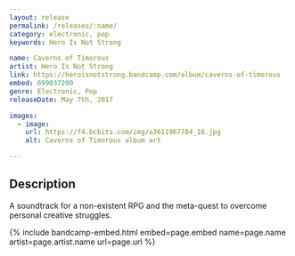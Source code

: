 ```yaml
---
layout: release
permalink: /releases/:name/
category: electronic, pop
keywords: Hero Is Not Strong

name: Caverns of Timorous
artist: Hero Is Not Strong
link: https://heroisnotstrong.bandcamp.com/album/caverns-of-timorous
embed: 699037200
genre: Electronic, Pop
releaseDate: May 7th, 2017

images:
  - image:
    url: https://f4.bcbits.com/img/a3611967784_16.jpg
    alt: Caverns of Timorous album art

---
```


## Description

<p>A soundtrack for a non-existent RPG and the meta-quest to overcome personal creative struggles.</p>

{% include bandcamp-embed.html 
  embed=page.embed
  name=page.name
  artist=page.artist.name
  url=page.url
%}